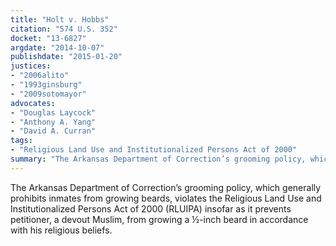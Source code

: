 ```yaml
---
title: "Holt v. Hobbs"
citation: "574 U.S. 352"
docket: "13-6827"
argdate: "2014-10-07"
publishdate: "2015-01-20"
justices:
- "2006alito"
- "1993ginsburg"
- "2009sotomayor"
advocates:
- "Douglas Laycock"
- "Anthony A. Yang"
- "David A. Curran"
tags:
- "Religious Land Use and Institutionalized Persons Act of 2000"
summary: "The Arkansas Department of Correction’s grooming policy, which generally prohibits inmates from growing beards, violates the Religious Land Use and Institutionalized Persons Act of 2000 (RLUIPA) insofar as it prevents petitioner, a devout Muslim, from growing a ½-inch beard in accordance with his religious beliefs."
---
```

The Arkansas Department of Correction’s grooming policy, which generally prohibits inmates from growing beards, violates the Religious Land Use and Institutionalized Persons Act of 2000 (RLUIPA) insofar as it prevents petitioner, a devout Muslim, from growing a ½-inch beard in accordance with his religious beliefs.